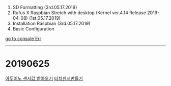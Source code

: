 1. SD Formatting (3rd.05.17.2019)
2. Rufus X Raspbian Stretch with desktop (Kernel ver.4.14 Release 2019-04-08) (1st.05.17.2019)
3. Installation Raspbian (3rd.05.17.2019)
4. Basic Configuration


[go to console Err](https://github.com/jeongyoonlee2015/icaps-icaps-d.camp/blob/master/Plan/1_console_Err.md)




-------
# 20190625
[아두이노 센서값 받아오기](https://ssoonidev.tistory.com/56)
[터치센서만들기](http://blog.naver.com/PostView.nhn?blogId=roboholic84&logNo=221387875217&categoryNo=7&parentCategoryNo=&from=thumbnailList)

